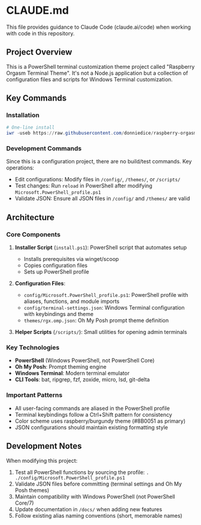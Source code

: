 # CLAUDE.md

This file provides guidance to Claude Code (claude.ai/code) when working with code in this repository.

## Project Overview

This is a PowerShell terminal customization theme project called "Raspberry Orgasm Terminal Theme". It's not a Node.js application but a collection of configuration files and scripts for Windows Terminal customization.

## Key Commands

### Installation
```powershell
# One-line install
iwr -useb https://raw.githubusercontent.com/donniedice/raspberry-orgasm-terminal/main/install.ps1 | iex
```

### Development Commands
Since this is a configuration project, there are no build/test commands. Key operations:
- Edit configurations: Modify files in `/config/`, `/themes/`, or `/scripts/`
- Test changes: Run `reload` in PowerShell after modifying `Microsoft.PowerShell_profile.ps1`
- Validate JSON: Ensure all JSON files in `/config/` and `/themes/` are valid

## Architecture

### Core Components
1. **Installer Script** (`install.ps1`): PowerShell script that automates setup
   - Installs prerequisites via winget/scoop
   - Copies configuration files
   - Sets up PowerShell profile

2. **Configuration Files**:
   - `config/Microsoft.PowerShell_profile.ps1`: PowerShell profile with aliases, functions, and module imports
   - `config/terminal-settings.json`: Windows Terminal configuration with keybindings and theme
   - `themes/rgx.omp.json`: Oh My Posh prompt theme definition

3. **Helper Scripts** (`/scripts/`): Small utilities for opening admin terminals

### Key Technologies
- **PowerShell** (Windows PowerShell, not PowerShell Core)
- **Oh My Posh**: Prompt theming engine
- **Windows Terminal**: Modern terminal emulator
- **CLI Tools**: bat, ripgrep, fzf, zoxide, micro, lsd, git-delta

### Important Patterns
- All user-facing commands are aliased in the PowerShell profile
- Terminal keybindings follow a Ctrl+Shift pattern for consistency
- Color scheme uses raspberry/burgundy theme (#8B0051 as primary)
- JSON configurations should maintain existing formatting style

## Development Notes

When modifying this project:
1. Test all PowerShell functions by sourcing the profile: `. ./config/Microsoft.PowerShell_profile.ps1`
2. Validate JSON files before committing (terminal settings and Oh My Posh themes)
3. Maintain compatibility with Windows PowerShell (not PowerShell Core/7)
4. Update documentation in `/docs/` when adding new features
5. Follow existing alias naming conventions (short, memorable names)